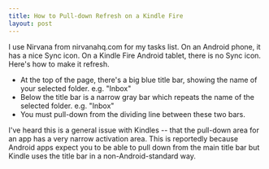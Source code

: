 ```yaml
---
title: How to Pull-down Refresh on a Kindle Fire
layout: post
---
```


I use Nirvana from nirvanahq.com for my tasks list. On an Android phone, it has a nice Sync icon. On a Kindle Fire Android tablet, there is no Sync icon.  Here's how to make it refresh.

* At the top of the page, there's a big blue title bar, showing the name of your selected folder.  e.g. "Inbox"
* Below the title bar is a narrow gray bar which repeats the name of the selected folder.  e.g. "Inbox"
* You must pull-down from the dividing line between these two bars.

I've heard this is a general issue with Kindles -- that the pull-down area for an app has a very narrow activation area. This is reportedly because Android apps expect you to be able to pull down from the main title bar but Kindle uses the title bar in a non-Android-standard way.
